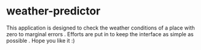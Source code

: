 # weather-predictor
This application is designed to check the weather conditions of a place with zero to marginal errors . Efforts are put in to keep the interface as simple as possible . Hope you like it :)  
